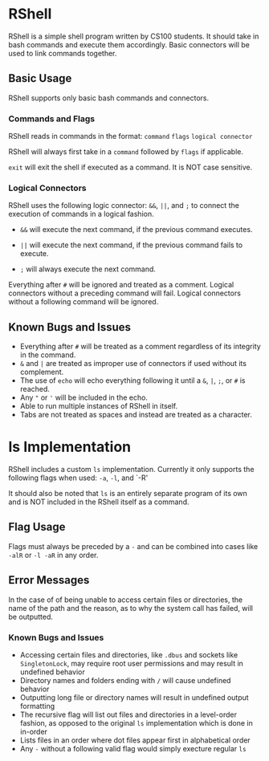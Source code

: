 # RShell

RShell is a simple shell program written by CS100 students. It should take in bash commands
and execute them accordingly. Basic connectors will be used to link commands together.

## Basic Usage

RShell supports only basic bash commands and connectors.

### Commands and Flags

RShell reads in commands in the format: `command` `flags` `logical connector`

RShell will always first take in a `command` followed by `flags` if applicable.

`exit` will exit the shell if executed as a command. It is NOT case sensitive.

### Logical Connectors

RShell uses the following logic connector: `&&`, `||`, and `;` to connect the execution of commands in a logical fashion.

- `&&` will execute the next command, if the previous command executes.

- `||` will execute the next command, if the previous command fails to execute.

- `;` will always execute the next command.

Everything after `#` will be ignored and treated as a comment. Logical connectors without a preceding command will fail. Logical connectors without a following command will be ignored.

## Known Bugs and Issues

- Everything after `#` will be treated as a comment regardless of its integrity in the command.
- `&` and `|` are treated as improper use of connectors if used without its complement.
- The use of `echo` will echo everything following it until a `&`, `|`, `;`, or `#` is reached.
- Any `"` or `'` will be included in the echo.
- Able to run multiple instances of RShell in itself.
- Tabs are not treated as spaces and instead are treated as a character.

# ls Implementation

RShell includes a custom `ls` implementation. Currently it only supports the following flags
when used: `-a`, `-l`, and `-R'

It should also be noted that `ls` is an entirely separate program of its own and is NOT included in
the RShell itself as a command.

## Flag Usage

Flags must always be preceded by a `-` and can be combined into cases like `-alR` or `-l -aR` in any
order.

## Error Messages

In the case of of being unable to access certain files or directories, the name of the path and the
reason, as to why the system call has failed, will be outputted.

### Known Bugs and Issues

- Accessing certain files and directories, like `.dbus` and sockets like `SingletonLock`, may require root user permissions and may result in undefined behavior
- Directory names and folders ending with `/` will cause undefined behavior
- Outputting long file or directory names will result in undefined output formatting
- The recursive flag will list out files and directories in a level-order fashion, as opposed to the original `ls` implementation which is done in in-order
- Lists files in an order where dot files appear first in alphabetical order
- Any `-` without a following valid flag would simply execture regular `ls`

